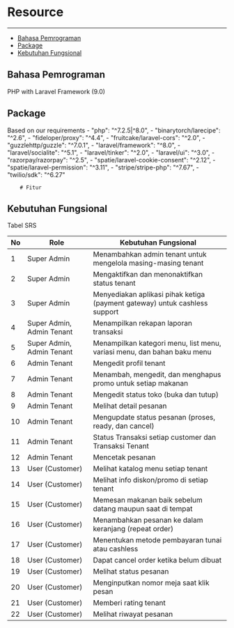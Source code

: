 # Resource

---

- [Bahasa Pemrograman](#section-1)
- [Package](#section-2)
- [Kebutuhan Fungsional](#section-3)

<a name="section-1"></a>
## Bahasa Pemrograman
PHP with Laravel Framework (9.0)

<a name="section-2"></a>
## Package
Based on our requirements
        - "php": "^7.2.5|^8.0",
        - "binarytorch/larecipe": "^2.6",
        - "fideloper/proxy": "^4.4",
        - "fruitcake/laravel-cors": "^2.0",
        - "guzzlehttp/guzzle": "^7.0.1",
        - "laravel/framework": "^8.0",
        - "laravel/socialite": "^5.1",
        - "laravel/tinker": "^2.0",
        - "laravel/ui": "^3.0",
        - "razorpay/razorpay": "^2.5",
        - "spatie/laravel-cookie-consent": "^2.12",
        - "spatie/laravel-permission": "^3.11",
        - "stripe/stripe-php": "^7.67",
        - "twilio/sdk": "^6.27"

        # Fitur

<a name="section-3"></a>
## Kebutuhan Fungsional
Tabel SRS

| No      | Role                | Kebutuhan Fungsional
| --------| -----------------   | -----------
| 1       | Super Admin     | Menambahkan admin tenant untuk mengelola masing-masing tenant
| 2       | Super Admin     | Mengaktifkan dan menonaktifkan status tenant
| 3       | Super Admin     | Menyediakan aplikasi pihak ketiga (payment gateway) untuk cashless support
| 4       | Super Admin, Admin Tenant     | Menampilkan rekapan laporan transaksi
| 5       | Super Admin, Admin Tenant     | Menampilkan kategori menu, list menu, variasi menu, dan bahan baku menu
| 6       | Admin Tenant     | Mengedit profil tenant
| 7       | Admin Tenant     | Menambah, mengedit, dan menghapus promo untuk setiap makanan
| 8       | Admin Tenant     | Mengedit status toko (buka dan tutup)
| 9       | Admin Tenant     | Melihat detail pesanan 
| 10       | Admin Tenant     | Mengupdate status pesanan (proses, ready, dan cancel)
| 11       | Admin Tenant     | Status Transaksi setiap customer dan Transaksi Tenant
| 12       | Admin Tenant     | Mencetak pesanan
| 13      | User (Customer)     | Melihat katalog menu setiap tenant
| 14      | User (Customer)     | Melihat info diskon/promo di setiap tenant
| 15      | User (Customer)     | Memesan makanan baik sebelum datang maupun saat di tempat
| 16      | User (Customer)     | Menambahkan pesanan ke dalam keranjang (repeat order)
| 17      | User (Customer)     | Menentukan metode pembayaran tunai atau cashless
| 18      | User (Customer)     | Dapat cancel order ketika belum dibuat
| 19      | User (Customer)     | Melihat status pesanan
| 20      | User (Customer)     | Menginputkan nomor meja saat klik pesan
| 21      | User (Customer)     | Memberi rating tenant 
| 22      | User (Customer)     | Melihat riwayat pesanan

